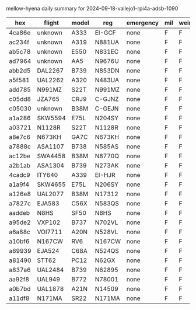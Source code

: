 mellow-hyena daily summary for 2024-09-18-vallejo1-rpi4a-adsb-1090

|hex|flight|model|reg|emergency|mil|weirdo|
|--|--|--|--|--|--|--|
|4ca86e|unknown|A333|EI-GCF|none|F|F|
|ac234f|unknown|A319|N881UA|none|F|F|
|ab5c78|unknown|E550|N831EC|none|F|F|
|ad7964|unknown|AA5|N9676U|none|F|F|
|abb2d5|DAL2267|B739|N853DN|none|F|F|
|a5f581|UAL2262|A320|N483UA|none|F|F|
|add785|N991MZ|S22T|N991MZ|none|F|F|
|c05dd8|JZA765|CRJ9|C-GJNZ|none|F|F|
|c05030|unknown|B38M|C-GEJN|none|F|F|
|a1a286|SKW5594|E75L|N204SY|none|F|F|
|a03721|N1128R|S22T|N1128R|none|F|F|
|a8e7c6|N673KH|GA7C|N673KH|none|F|F|
|a7888c|ASA1107|B738|N585AS|none|F|F|
|ac12be|SWA4458|B38M|N8770Q|none|F|F|
|a2b1ab|ASA1304|B739|N273AK|none|F|F|
|4cadc9|ITY640|A339|EI-HJR|none|F|F|
|a1a9f4|SKW4655|E75L|N206SY|none|F|F|
|a126e8|UAL2077|B38M|N17312|none|F|F|
|a7827c|EJA583|C56X|N583QS|none|F|F|
|aaddeb|N8HS|SF50|N8HS|none|F|F|
|a95de2|VXP102|B737|N702VL|none|F|F|
|a6a88c|VOI7711|A20N|N528VL|none|F|F|
|a10bf6|N167CW|RV6|N167CW|none|F|F|
|a69939|EJA524|C68A|N524QS|none|F|F|
|a81490|STT62|PC12|N62GX|none|F|F|
|a837a6|UAL2484|B739|N62895|none|F|F|
|aa92f8|UAL949|B772|N78001|none|F|F|
|a0b7bd|UAL1878|A21N|N14509|none|F|F|
|a11df8|N171MA|SR22|N171MA|none|F|F|
